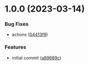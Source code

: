 # 1.0.0 (2023-03-14)


### Bug Fixes

* actions ([04413f9](https://github.com/devperimental/component-externalapis/commit/04413f9794e99015ddbd7d60359d948e64658d0b))


### Features

* initial commit ([a89689c](https://github.com/devperimental/component-externalapis/commit/a89689cd8d838dbeb8054ceb7c8a039d082aaa82))
